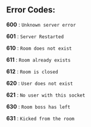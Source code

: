 ## Error Codes:

**600** : `Unknown server error`

**601** : `Server Restarted`

**610** : `Room does not exist`

**611** : `Room already exists`

**612** : `Room is closed`

**620** : `User does not exist`

**621** : `No user with this socket`

**630** : `Room boss has left`

**631** : `Kicked from the room`
